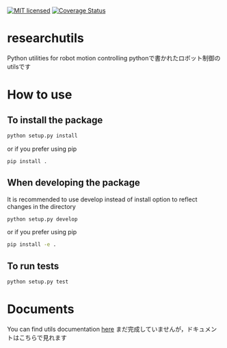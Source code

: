 [![MIT licensed](https://img.shields.io/badge/license-MIT-blue.svg)](LICENSE)
[![Coverage Status](https://coveralls.io/github/Shunichi09/Utils/badge.svg?branch=master)](https://coveralls.io/github/Shunichi09/Utils?branch=master)

# researchutils
Python utilities for robot motion controlling
pythonで書かれたロボット制御のutilsです

# How to use
## To install the package

```bash
python setup.py install
```

or if you prefer using pip

```bash
pip install .
```

## When developing the package

It is recommended to use develop instead of install option to reflect changes in the directory

```bash
python setup.py develop
```

or if you prefer using pip

```bash
pip install -e .
```

## To run tests
```bash
python setup.py test
```

# Documents
You can find utils documentation [here](https://shunichi09.github.io/Utils/)
まだ完成していませんが，ドキュメントはこちらで見れます